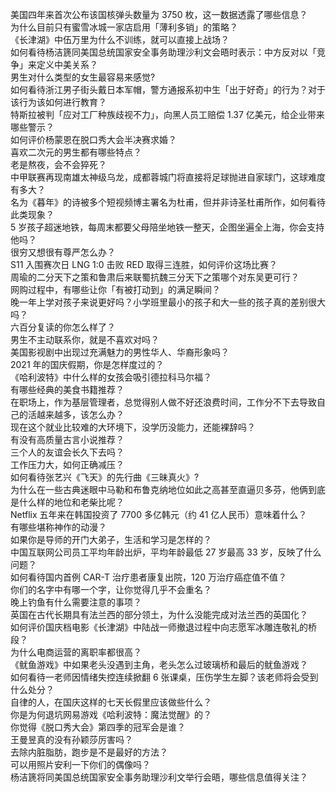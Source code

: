 美国四年来首次公布该国核弹头数量为 3750 枚，这一数据透露了哪些信息？  
为什么目前只有蜜雪冰城一家店启用「薄利多销」的策略？  
《长津湖》中伍万里为什么不训练，就可以直接上战场？  
如何看待杨洁篪同美国总统国家安全事务助理沙利文会晤时表示：中方反对以「竞争」来定义中美关系？  
男生对什么类型的女生最容易来感觉?  
如何看待浙江男子街头戴日本军帽，警方通报系初中生「出于好奇」的行为？对于该行为该如何进行教育？  
特斯拉被判「应对工厂种族歧视不力」，向黑人员工赔偿 1.37 亿美元，给企业带来哪些警示？  
如何评价杨蒙恩在脱口秀大会半决赛求婚？  
喜欢二次元的男生都有哪些特点？  
老是熬夜，会不会猝死？  
中甲联赛再现南雄太神级乌龙，成都蓉城门将直接将足球抛进自家球门，这球难度有多大？  
名为《暮年》的诗被多个短视频博主署名为杜甫，但并非诗圣杜甫所作，如何看待此类现象？  
5 岁孩子超迷地铁，每周末都要父母陪坐地铁一整天，企图坐遍全上海，你会支持他吗？  
很穷又想很有尊严怎么办？  
S11 入围赛次日 LNG 1:0 击败 RED 取得三连胜，如何评价这场比赛？  
周瑜的二分天下之策和鲁肃后来联蜀抗魏三分天下之策哪个对东吴更可行？  
网购过程中，有哪些让你「有被打动到」的满足瞬间？  
晚一年上学对孩子来说更好吗？小学班里最小的孩子和大一些的孩子真的差别很大吗？  
六百分复读的你怎么样了？  
男生不主动联系你，就是不喜欢对吗？  
美国影视剧中出现过充满魅力的男性华人、华裔形象吗？  
2021 年的国庆假期，你是怎样度过的？  
《哈利波特》中什么样的女孩会吸引德拉科马尔福？  
有哪些经典的美食书籍推荐？  
在职场上，作为基层管理者，总觉得别人做不好还浪费时间，工作分不下去导致自己的活越来越多，该怎么办？  
现在这个就业比较难的大环境下，没学历没能力，还能裸辞吗？  
有没有高质量古言小说推荐？  
三个人的友谊会长久下去吗？  
工作压力大，如何正确减压？  
如何看待张艺兴《飞天》的先行曲《三昧真火》?  
为什么在一些古典迷眼中马勒和布鲁克纳地位如此之高甚至直逼贝多芬，他俩到底是什么样的地位和老柴比呢？  
Netflix 五年来在韩国投资了 7700 多亿韩元（约 41 亿人民币）意味着什么？  
有哪些堪称神作的动漫？  
如果你是导师的开门大弟子，生活和学习是怎样的？  
中国互联网公司员工平均年龄出炉，平均年龄最低 27 岁最高 33 岁，反映了什么问题？  
如何看待国内首例 CAR-T 治疗患者康复出院，120 万治疗癌症值不值？  
你们的名字中有哪一个字，让你觉得几乎不会重名？  
晚上钓鱼有什么需要注意的事项？  
英国在古代长期具有法兰西的部分领土，为什么没能完成对法兰西的英国化？  
如何评价国庆档电影《长津湖》中陆战一师撤退过程中向志愿军冰雕连敬礼的桥段？  
为什么电商运营的离职率都很高？  
《鱿鱼游戏》中如果老头没遇到主角，老头怎么过玻璃桥和最后的鱿鱼游戏？  
如何看待一老师因情绪失控连续掀翻 6 张课桌，压伤学生左脚？该老师将会受到什么处分？  
自律的人，在国庆这样的七天长假里应该做些什么？  
你是为何退坑网易游戏《哈利波特：魔法觉醒》的？  
你觉得《脱口秀大会》第四季的冠军会是谁？  
王曼昱真的没有孙颖莎厉害吗？  
去除内脏脂肪，跑步是不是最好的方法？  
可以用照片安利一下你们的偶像吗？  
杨洁篪将同美国总统国家安全事务助理沙利文举行会晤，哪些信息值得关注？  
